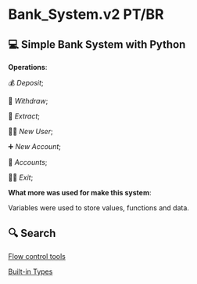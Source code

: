 # Bank_System.v2 PT/BR
## 💻 **Simple Bank System with Python**

**Operations**:

💰 _Deposit_;

💸 _Withdraw_;

🧾 _Extract_;

🧍‍♂️ _New User_;

➕ _New Account_;

💼 _Accounts_;

🏃‍♂️ _Exit_;

**What more was used for make this system**:

Variables were used to store values, functions and data.

## 🔍 Search
[Flow control tools](https://docs.python.org/pt-br/3/tutorial/controlflow.html)

[Built-in Types](https://docs.python.org/pt-br/3/library/stdtypes.html)




